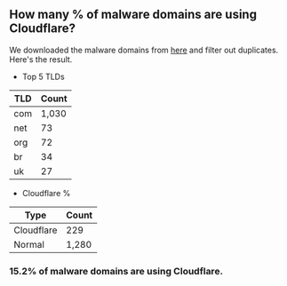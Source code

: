 ## How many % of malware domains are using Cloudflare?


We downloaded the malware domains from [here](https://urlhaus.abuse.ch) and filter out duplicates.
Here's the result.


[//]: # (start replacement)


- Top 5 TLDs

| TLD | Count |
| --- | --- |
| com | 1,030 |
| net | 73 |
| org | 72 |
| br | 34 |
| uk | 27 |


- Cloudflare %

| Type | Count |
| --- | --- |
| Cloudflare | 229 |
| Normal | 1,280 |


### 15.2% of malware domains are using Cloudflare.